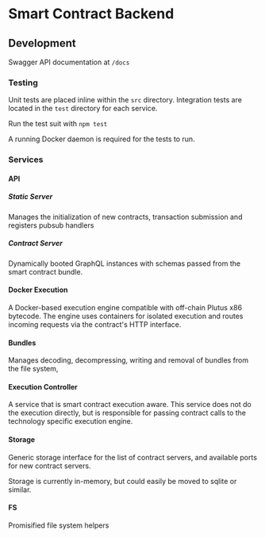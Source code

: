 # Smart Contract Backend

## Development

Swagger API documentation at `/docs`

### Testing
Unit tests are placed inline within the `src` directory. Integration tests are located in the `test` directory for each service.

Run the test suit with `npm test`

A running Docker daemon is required for the tests to run.

### Services
#### API
##### Static Server
Manages the initialization of new contracts, transaction submission and registers pubsub handlers

##### Contract Server
Dynamically booted GraphQL instances with schemas passed from the smart contract bundle.

#### Docker Execution
A Docker-based execution engine compatible with off-chain Plutus x86 bytecode. The engine uses containers for isolated execution and routes incoming requests via the contract's HTTP interface.

#### Bundles
Manages decoding, decompressing, writing and removal of bundles from the file system,

#### Execution Controller
A service that is smart contract execution aware. This service does not do the execution directly, but is responsible for passing contract calls to the technology specific execution engine.

#### Storage
Generic storage interface for the list of contract servers, and available ports for new contract servers.

Storage is currently in-memory, but could easily be moved to sqlite or similar.

#### FS
Promisified file system helpers
